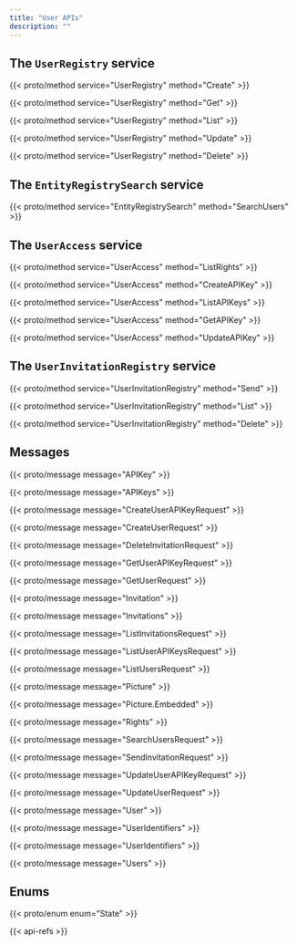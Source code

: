 ```yaml
---
title: "User APIs"
description: ""
---
```


## The `UserRegistry` service

{{< proto/method service="UserRegistry" method="Create" >}}

{{< proto/method service="UserRegistry" method="Get" >}}

{{< proto/method service="UserRegistry" method="List" >}}

{{< proto/method service="UserRegistry" method="Update" >}}

{{< proto/method service="UserRegistry" method="Delete" >}}

## The `EntityRegistrySearch` service

{{< proto/method service="EntityRegistrySearch" method="SearchUsers" >}}

## The `UserAccess` service

{{< proto/method service="UserAccess" method="ListRights" >}}

{{< proto/method service="UserAccess" method="CreateAPIKey" >}}

{{< proto/method service="UserAccess" method="ListAPIKeys" >}}

{{< proto/method service="UserAccess" method="GetAPIKey" >}}

{{< proto/method service="UserAccess" method="UpdateAPIKey" >}}

## The `UserInvitationRegistry` service

{{< proto/method service="UserInvitationRegistry" method="Send" >}}

{{< proto/method service="UserInvitationRegistry" method="List" >}}

{{< proto/method service="UserInvitationRegistry" method="Delete" >}}

## Messages

{{< proto/message message="APIKey" >}}

{{< proto/message message="APIKeys" >}}

{{< proto/message message="CreateUserAPIKeyRequest" >}}

{{< proto/message message="CreateUserRequest" >}}

{{< proto/message message="DeleteInvitationRequest" >}}

{{< proto/message message="GetUserAPIKeyRequest" >}}

{{< proto/message message="GetUserRequest" >}}

{{< proto/message message="Invitation" >}}

{{< proto/message message="Invitations" >}}

{{< proto/message message="ListInvitationsRequest" >}}

{{< proto/message message="ListUserAPIKeysRequest" >}}

{{< proto/message message="ListUsersRequest" >}}

{{< proto/message message="Picture" >}}

{{< proto/message message="Picture.Embedded" >}}

{{< proto/message message="Rights" >}}

{{< proto/message message="SearchUsersRequest" >}}

{{< proto/message message="SendInvitationRequest" >}}

{{< proto/message message="UpdateUserAPIKeyRequest" >}}

{{< proto/message message="UpdateUserRequest" >}}

{{< proto/message message="User" >}}

{{< proto/message message="UserIdentifiers" >}}

{{< proto/message message="UserIdentifiers" >}}

{{< proto/message message="Users" >}}

## Enums

{{< proto/enum enum="State" >}}

{{< api-refs >}}
